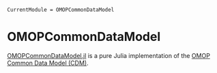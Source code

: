 ```@meta
CurrentModule = OMOPCommonDataModel
```

# OMOPCommonDataModel

[OMOPCommonDataModel.jl](https://github.com/JuliaHealth/OMOPCommonDataModel.jl) is a pure Julia implementation of the [OMOP Common Data Model (CDM)](https://github.com/OHDSI/CommonDataModel).
